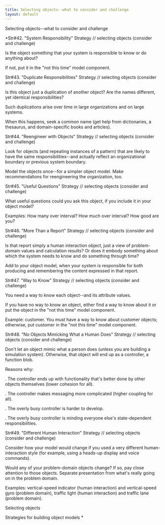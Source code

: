 ```yaml
---
title: Selecting objects--what to consider and challenge
layout: default
---
```




Selecting objects--what to consider and challenge


*Str#42. &quot;System Responsibility&quot; Strategy // selecting objects
(consider and challenge) 

 Is the object something that your system is responsible to know or do anything
about? 

 If not, put it in the &quot;not this time&quot; model component. 

Str#43. &quot;Duplicate Responsibilities&quot; Strategy // selecting objects
(consider and challenge) 

 Is this object just a duplication of another object? Are the names different, yet
identical responsibilities? 

 Such duplications arise over time in large organizations and on large systems. 

 When this happens, seek a common name (get help from dictionaries, a thesaurus, and
domain-specific books and articles). 

Str#44. &quot;Reengineer with Objects&quot; Strategy // selecting objects (consider
and challenge) 

 Look for objects (and repeating instances of a pattern) that are likely to have
the same responsibilities--and actually reflect an organizational boundary or previous
system boundary. 

 Model the objects once--for a simpler object model. Make recommendations for
reengineering the organization, too. 

Str#45. &quot;Useful Questions&quot; Strategy // selecting objects (consider and
challenge) 

 What useful questions could you ask this object, if you include it in your object
model? 

 Examples: How many over interval? How much over interval? How good are you? 

Str#46. &quot;More Than a Report&quot; Strategy // selecting objects (consider and
challenge) 

 Is that report simply a human interaction object, just a view of problem-domain
values and calculation results? Or does it embody something about which the system needs
to know and do something through time? 

 Add to your object model, when your system is responsible for both producing and
remembering the content expressed in that report. 

Str#47. &quot;Way to Know&quot; Strategy // selecting objects (consider and
challenge) 

 You need a way to know each object--and its attribute values. 

 If you have no way to know an object, either find a way to know about it or put the
object in the &quot;not this time&quot; model component. 

 Example: customer. You must have a way to know about customer objects; otherwise, put
customer in the &quot;not this time&quot; model component. 

Str#48. &quot;No Objects Mimicking What a Human Does&quot; Strategy // selecting
objects (consider and challenge) 

 Don't let an object mimic what a person does (unless you are building a
simulation system). Otherwise, that object will end up as a controller, a function blob. 

 Reasons why: 

. The controller ends up with functionality that's better done by other objects
themselves (lower cohesion for all). 

. The controller makes messaging more complicated (higher coupling for all). 

. The overly busy controller is harder to develop. 

. The overly busy controller is minding everyone else's state-dependent
responsibilities. 

Str#49. &quot;Different Human Interaction&quot; Strategy // selecting objects
(consider and challenge) 

 Consider how your model would change if you used a very different
human-interaction style (for example, using a heads-up display and voice commands). 

 Would any of your problem-domain objects change? If so, pay close attention to those
objects. Separate presentation from what's really going on in the problem domain. 

 Examples: vertical-speed indicator (human interaction) and vertical-speed gyro
(problem domain), traffic light (human interaction) and traffic lane (problem domain). 

Selecting objects

Strategies for building object models
*
